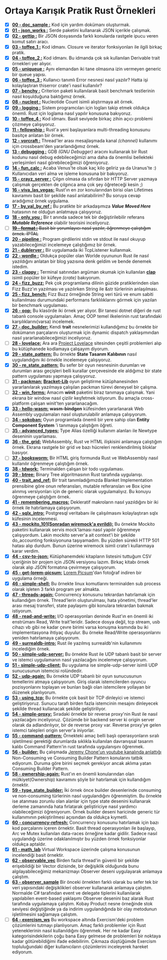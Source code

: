 # Ortaya Karışık Pratik Rust Örnekleri

- [x] **[00 - doc_sample    :](https://github.com/buraksenyurt/rust-farm/tree/main/Practices/doc_sample)** Kod için yardım dokümanı oluşturmak.
- [x] **[01 - json_works    :](https://github.com/buraksenyurt/rust-farm/tree/main/Practices/json_works)** Serde paketini kullanarak JSON içerikle çalışmak.
- [x] **[02 - gettip        :](https://github.com/buraksenyurt/rust-farm/tree/main/Practices/gettip)** Bir JSON dosyasında farklı konularda rastgele ipucu veren komut satırı aracı.
- [x] **[03 - toffee_1      :](https://github.com/buraksenyurt/rust-farm/tree/main/Practices/toffee_1)** Kod idmanı. Closure ve iterator fonksiyonları ile ilgili birkaç pratik.
- [x] **[04 - toffee_2      :](https://github.com/buraksenyurt/rust-farm/tree/main/Practices/toffee_2)** Kod idmanı. Bu idmanda çok sık kullanılan Derivable trait örnekleri yer alıyor.
- [x] **[05 - uniqueue      :](https://github.com/buraksenyurt/rust-farm/tree/main/Practices/uniqueue)** Aynı elemandan iki tane olmasına izin vermeyen generic bir queue yapısı.
- [x] **[06 - toffee_3      :](https://github.com/buraksenyurt/rust-farm/tree/main/Practices/toffee_3)** Kullanıcı tanımlı Error nesnesi nasıl yazılır? Hatta işi kolaylaştıran thiserror crate'i nasıl kullanılır?
- [x] **[07 - benchy        :](https://github.com/buraksenyurt/rust-farm/tree/main/Practices/benchy)** Criterion paketi kullanılarak basit benchmark testlerinin nasıl koşulduğuna baktığımız örnek.
- [x] **[08 - nucleot       :](https://github.com/buraksenyurt/rust-farm/tree/main/Practices/nucleot)** Nucleotide Count isimli alıştırmaya ait örnek.
- [x] **[09 - logging       :](https://github.com/buraksenyurt/rust-farm/tree/main/Practices/logging)** Sistem programcıları için logları takip etmek oldukça önemli. Rust için loglama nasıl yapılır konusuna bakıyoruz.
- [x] **[10 - toffee_4      :](https://github.com/buraksenyurt/rust-farm/tree/main/Practices/toffee_4)** Kod idmanı. Basit seviyede birkaç zihin açıcı problemi çözmeye çalışıyoruz.
- [x] **[11 - fellowship    :](https://github.com/buraksenyurt/rust-farm/tree/main/Practices/fellowship)** Rust'a yeni başlayanlara multi-threading konusunu basitçe anlatan bir örnek.
- [x] **[12 - vorcraft      :](https://github.com/buraksenyurt/rust-farm/tree/main/Practices/vorcraft)** Thread'ler arası mesajlaşmada kanal _(channel)_ kullanımı için crossbeam'den yararlandığımız örnek.
- [x] **[13 - debugging     :](https://github.com/buraksenyurt/rust-farm/tree/main/Practices/debugging)** GDB _(GNU Debugger)_ aracını kullanarak bir Rust kodunu nasıl debug edebileceğimizi ama daha da önemlisi bellekteki yerleşimleri nasıl görebileceğimizi öğreniyoruz.
- [x] **[14 - fun_calc      :](https://github.com/buraksenyurt/rust-farm/tree/main/Practices/fun_calc)** Acaba Venus'te olsak kaç kilo geliriz ya da Uranus'te :) Kullanıcıdan veri alma ve işleme konusuna bir bakıyoruz.
- [x] **[15 - crayz_server  :](https://github.com/buraksenyurt/rust-farm/tree/main/Practices/crayz_server)** Çılgın olmasa da sıfırdan bir HTTP Server yazmaya çalışmak gerçekten de çılgınca ama çok şey öğreteceği kesin ;)
- [x] **[16 - viva_las_vegas:](https://github.com/buraksenyurt/rust-farm/tree/main/Practices/viva_las_vegas)** Rust'ın en zor konularından birisi olan Lifetimes kavramını basit bir şekilde nasıl anlatabilirim? Bu soruya cevap aradığımız örnek uygulama.
- [x] **[17 - by_val_by_ref :](https://github.com/buraksenyurt/rust-farm/tree/main/Practices/by_val_by_ref)** Bu pratikte bir arkadaşımıza ___Value Moved Here___ hatasının ne olduğun anlatmaya çalışıyoruz.
- [x] **[18 - only_you      :](https://github.com/buraksenyurt/rust-farm/tree/main/Practices/only_you)** Bir t anında sadece tek bir değiştirilebilir referans ___Mutable Reference___ olabilir teorisini inceliyoruz.
- [ ] ~~__[19 - fermat      :](https://github.com/buraksenyurt/rust-farm/tree/main/Practices/fermat)__ Basit bir yorumlayıcı nasıl yazılır, öğrenmeye çalıştığım örnek. İPTAL~~
- [x] **[20 - pipeline      :](https://github.com/buraksenyurt/rust-farm/tree/main/Practices/pipeline)** Program girdilerini stdin ve stdout ile nasıl okuyup yazabileceğimizi incelemeye çalıştığımız bir örnek.
- [x] **[21 - dublerver     :](https://github.com/buraksenyurt/rust-farm/tree/main/Practices/dublerver)** Bir uygulamada iki TcpListener kullanmak.
- [x] **[22 - wordle        :](https://github.com/buraksenyurt/rust-farm/tree/main/Practices/wordle)** Oldukça popüler olan Worlde oyununun Rust ile nasıl yazıldığını anlatan bir blog yazısına denk geldim ve bende denemek istedim.
- [x] **[23 - clappy        :](https://github.com/buraksenyurt/rust-farm/tree/main/Practices/clappy)** Terminal satırından argüman okumak için kullanılan [**clap**](https://crates.io/crates/clap) isimli popüler bir küfeye *(crate)* bakıyorum.
- [x] **[24 - fizz_buzz:](https://github.com/buraksenyurt/rust-farm/tree/main/Practices/fizz_buzz)** Pek çok programlama dilinin güzide pratiklerinden olan Fizz Buzz'ın yazılması ve yazılırken String ile &str türlerinin anlaşılması.
- [x] **[25 - fizz_bench:](https://github.com/buraksenyurt/rust-farm/tree/main/Practices/fizz_bench)** Fizz Buzz örneğinde String veri türü ve enum sabiti kullanılması durumundaki performans farklılıklarını görmek için yazılan bir benchmark uygulaması.
- [x] **[26 - oop:](https://github.com/buraksenyurt/rust-farm/tree/main/Practices/oop)** Bu klasörde iki örnek yer alıyor. Bir tanesi dotnet diğeri de rust tabanlı console uygulamaları. Amaç OOP temel ilkelerinin rust tarafındaki karşılıklarını(varsa) incelemek.
- [x] **[27 - doc_builder:](https://github.com/buraksenyurt/rust-farm/tree/main/Practices/doc_builder)** Kendi **trait** nesnelerimizi kullandığımız bu örnekte bir dokümanın parçalarını oluşturmak için dynamic dispatch yaklaşımından nasıl yararlanabileceğimizi inceliyoruz.
- [ ] **[28 - lovelace:](https://github.com/buraksenyurt/rust-farm/tree/main/Practices/lovelace)** Ara ara [Project Lovelace](https://projectlovelace.net/problems/) sitesinden çeşitli problemleri alıp bu kütüphanede kodlamaya çalışayım diyorum.
- [x] **[29 - state_pattern:](https://github.com/buraksenyurt/rust-farm/tree/main/Practices/state_pattern)** Bu örnekte **State Tasarım Kalıbının** nasıl uygulandığını iki örnekle incelemeye çalışıyoruz.
- [x] **[30 - re_state_pattern:](https://github.com/buraksenyurt/rust-farm/tree/main/Practices/re_state_pattern)** Bu sefer bir oyun nesnesinin durumları ve durumları arası geçişleri belli kurallar çerçevesinde ele aldığımız bir state pattern uygulaması yapmaya çalışıyoruz.
- [ ] **[31 - packman:](https://github.com/buraksenyurt/rust-farm/tree/main/Practices/packman)** **[Bracket-Lib](https://github.com/amethyst/bracket-lib)** oyun geliştirme kütüphanesinden yararlanılarak yazılmaya çalışılan packman türevi deneysel bir çalışma.
- [ ] **[32 - win_forms:](https://github.com/buraksenyurt/rust-farm/tree/main/Practices/win_forms)** Amacım **winit** paketini biraz tanımaya çalışmak. Yani ekrana bir window nasıl çizilir keşfetmek istiyorum. Bu amaçla cross-platform çalışan winit'ten yararlanacağım.
- [x] **[33 - hello-wasm:](https://github.com/buraksenyurt/rust-farm/tree/main/Practices/hello-wasm)** **wasm-bindgen** küfesinden yararlanarak Web Assembly uygulamaları nasıl oluşturulabilir anlamaya çalışıyorum.
- [ ] **[34 - sokoban:](https://github.com/buraksenyurt/rust-farm/tree/main/Practices/sokoban)** Oyun programlada önemli bir yere sahip olan **Entity Component System** 'i tanımaya çalıştığım öğreti.
- [ ] **[35 - advanced_types:](https://github.com/buraksenyurt/rust-farm/tree/main/Practices/advanced_types)** Type Alias özelliği kullanım alanları ile Newtype deseninin uyarlaması.
- [x] **[36 - the_grid:](https://github.com/buraksenyurt/rust-farm/tree/main/Practices/the_grid)** WebAssembly, Rust ve HTML ilişkisini anlamaya çalıştığım örnek. Ekrana rastgele bir grid ve bazı hücreleri renklendirilmiş bloklar basıyor.
- [ ] **[37 - booksworm:](https://github.com/buraksenyurt/rust-farm/tree/main/Practices/booksworm)** Bir HTML giriş formunda Rust ve WebAssembly nasıl kullanılır öğrenmeye çalıştığım örnek.
- [x] **[38 - tdwork:](https://github.com/buraksenyurt/rust-farm/tree/main/Practices/tdwork)** Terminalden çalışan bir todo uygulaması.
- [x] **[39 - btree:](https://github.com/buraksenyurt/rust-farm/tree/main/Practices/btree)** Binary Tree algoritmasının Rust tarafında uygulanışı.
- [x] **[40 - trait_and_ref:](https://github.com/buraksenyurt/rust-farm/tree/main/Practices/trait_and_ref)** Bir trait tanımladığımızda Blanket Implementation prensibine göre onun referansları, mutable referansları ve Box içine alınmış versiyonları için de generic olarak uygulamalıyız. Bu konuyu öğrenmeye çalıştığım örnek.
- [x] **[41 - remembering_macros:](https://github.com/buraksenyurt/rust-farm/tree/main/Practices/remembering_macros)** Dekleratif makroların nasıl yazıldığını bir iki örnek ile hatırlamaya çalışıyorum.
- [x] **[42 - sqlx_intro:](https://github.com/buraksenyurt/rust-farm/tree/main/Practices/sqlx_intro)** Postgresql veritabanı ile çalışılmasını kolaylaştıran sqlx küfesinin incelenmesi.
- [x] **[43 - mockito_101(Sonradan wiremock'a evrildi):](https://github.com/buraksenyurt/rust-farm/tree/main/Practices/mockito_101)** Bu örnekte Mockito paketini kullanarak servis mock'laması nasıl yapılır öğrenmeye çalışıyordum. Lakin mockito server'a ait context'i bir şekilde do_accounting fonksiyonuna taşıyamadım. Bu yüzden sürekli HTTP 501 hatası alıp durdum. Bunun üzerine wiremock isimli crate'i kullanmaya karar verdim.
- [x] **[44 - csv-to-json:](https://github.com/buraksenyurt/rust-farm/tree/main/Practices/csv_to_json)** Kütüphanemdeki kitapların listesini tuttuğum CSV içeriğinin bir projem için JSON versiyonu lazım. Birkaç kitabı örnek olarak alıp JSON formatına çevirmeye çalışıyorum.
- [x] **[45 - get-lorem-picsum:](https://github.com/buraksenyurt/rust-farm/tree/main/Practices/get-lorem-picsum)** [Lorem Picsum](https://picsum.photos/)'dan fotoğraf indiren bir uygulama örneği.
- [x] **[46 - simple-shell:](https://github.com/buraksenyurt/rust-farm/tree/main/Practices/simple-shell)** Bu örnekte linux komutlarını terminalden sub process olarak işleten 3 farklı program yer almakta.
- [x] **[47 - threads-again:](https://github.com/buraksenyurt/rust-farm/tree/main/Practices/threads-again)** Concurrency konusunu tekrardan hatırlamak için kullandığım örnek. Thread'lerin oluşturulması, hata yönetimi, thread'ler arası mesaj transferi, state paylaşımı gibi konulara tekrardan bakmak istiyorum.
- [x] **[48 - read-and-write:](https://github.com/buraksenyurt/rust-farm/tree/main/Practices/read-and-write)** I/O operasyonları deninde Rust'ın en önemli iki enstrümanı Read, Write trait'leridir. Sadece dosya değil, tcp stream, usb cihazı vb gibi ne kadar çevre birimi varsa konuşma kısmında bu iki implementasyona ihtiyaç duyulur. Bu örneke Read/Write operasyonlarını yeniden hatırlamaya çalışıyorum.
- [x] **[49 - surrealdb-intro:](https://github.com/buraksenyurt/rust-farm/tree/main/Practices/surrealdb-intro)** Rust ile yazılmış surrealdb'nin kullanımını incelediğim örnek.
- [x] **[50 - simple-udp-server:](https://github.com/buraksenyurt/rust-farm/tree/main/Practices/simple-udp-server)** Bu örnekte Rust ile UDP tabanlı basit bir server ve istemci uygulamanın nasıl yazılacağını incelemeye çalışıyorum.
- [x] **[51 - simple-udp-client:](https://github.com/buraksenyurt/rust-farm/tree/main/Practices/simple-udp-client)** Bu uygulama ise simple-udp-server isimli UDP sunucusunun istemcisi rolündedir.
- [x] **[52 - udp-again:](https://github.com/buraksenyurt/rust-farm/tree/main/Practices/udp-again)** Bu örnekte UDP tabanlı bir oyun sunucusunun temellerini atmaya çalışıyorum. Giriş olarak istemcilerden oyuncu pozisyonlarını toplayan ve bunları bağlı olan istemcilere yollayan bir düzenek planlıyorum.
- [x] **[53 - using_tcp:](https://github.com/buraksenyurt/rust-farm/tree/main/Practices/using_tcp)** Bu örnekte çok basit bir TCP dinleyici ve istemci geliştiriyoruz. Sunucu tarafı birden fazla istemcinin mesajını dinleyecek şekilde thread kullanacak şekilde geliştiriliyor.
- [x] **[54 - simple-proxy:](https://github.com/buraksenyurt/rust-farm/tree/main/Practices/simple-proxy)** Sıradaki örnekte bir reverse proxy'nin Rust ile nasıl yazılacağını inceliyoruz. Çözümde bir backend server ki origin server olarak da adlandırılıyor, bir de reverse proxy var. Reverse proxy'ye gelen istemci talepleri origin server'a iniyorlar.
- [x] **[55 - command-pattern:](https://github.com/buraksenyurt/rust-farm/tree/main/Practices/command-pattern)** Örnekteki amaç belli başlı operasyonların sıralı işletilmesi gerektiği durumlarda sıklıkla kullanılan davranışsal tasarım kalıbı Command Pattern'in rust tarafında uygulanışını öğrenmek.
- [x] **[56 - builder:](https://github.com/buraksenyurt/rust-farm/tree/main/Practices/builder)** Bu çalışmada [Jeremy Chone'un youtube kanalında anlattığı](https://www.youtube.com/watch?v=Z_3WOSiYYFY) Non-Consuming ve Consuming Builder Pattern konularını tatbik ediyorum. Duruma göre birini seçmek gerekiyor ancak aklıma yatan Consuming Builder Pattern.
- [x] **[58 - ownership-again:](https://github.com/buraksenyurt/rust-farm/tree/main/Practices/ownership-again)** Rust'ın en önemli konularından olan mülkiyet(Ownership) kavramını şöyle bir hatırlamak için kullandığım örnektir.
- [x] **[59 - type_state_builder:](https://github.com/buraksenyurt/rust-farm/tree/main/Practices/type_state_builder)** İki örnek önce builder desenlerinde consuming ve non-consuming türlerinin nasıl uygulandığını öğrenmiştim. Bu örnekte ise atanması zorunlu olan alanlar için type state desenini kullanarak derleme zamanında hata fırlatarak geliştiriciye nasıl yardımcı olabileceğimizi öğreniyorum. Örnek builder deseni haricinde generic tür kullanımının pekiştirilmesi açısından da oldukça kıymetli.
- [x] **[60 - concurrency-refresh:](https://github.com/buraksenyurt/rust-farm/tree/main/Practices/concurrency-refresh)** Concurrency konusunu hatırlamak için bazı kod parçalarını içeren örnektir. Basit thread operasyonları ile başlayıp, Arc ve Mutex kullanılan data-races örneğine kadar gidilir. Sadece nasıl uygulandığı üzerine odaklanılmıştır bu yüzden örnek fonksiyonlar oldukça aptaldır.
- [x] **[61 - math_lab](https://github.com/buraksenyurt/rust-farm/tree/main/Practices/math-lab)** Virtual Workspace üzerinde çalışma konusunun incelendiği basit örnektir.
- [x] **[62 - observable_vec](https://github.com/buraksenyurt/rust-farm/tree/main/Practices/observable_vec)** Birden fazla thread'in güvenli bir şekilde erişebildiği bir Vector dizisinde, bir değişiklik olduğunda bunu algılayabileceğimiz mekanizmayı Observer deseni uygulayarak anlamaya çalıştım.
- [x] **[63 - observer_sample](https://github.com/buraksenyurt/rust-farm/tree/main/Practices/observer_sample)** Bir önceki örnekten farklı olarak bu sefer tek bir veri yapısındaki değişiklikleri observer kullanarak anlamaya çalıştım. Normalde C# tarafından event ve delegate tiplerini kullanılarak yapılabilen event-based yaklaşımı Observer desenini baz alarak Rust tarafında uygulamaya çalıştım. Kobay Product nesne örneğinde stok seviyesi değiştiğinde ya da indirim uygulandığında bir olay metodunun işletilmesini sağlamaya çalıştım.
- [ ] **[64 - exercism_ws](https://github.com/buraksenyurt/rust-farm/tree/main/Practices/exercism_ws)** Bu workspace altında Exercism'deki problem çözümlerini tutmayı planlıyorum. Amaç farklı problemler için Rust yeteneklerinin nasıl kullanıldığını öğrenmek. Her ne kadar Easy kategorisindekilerin çoğu bana Easy gelmese de problemleri bir noktaya kadar götürebildiğimi ifade edebilirim. Çıkmaza düştüğümde Exercism topluluğundaki diğer kullanıcıların çözümlerini inceleyerek hareket ediyorum. 

